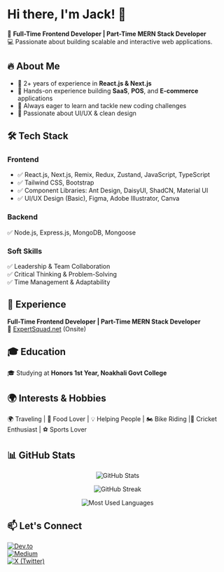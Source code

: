 # Hi there, I'm Jack! 👋  

🚀 **Full-Time Frontend Developer | Part-Time MERN Stack Developer**  
💻 Passionate about building scalable and interactive web applications.  

## 🔥 About Me  
- 🎯 2+ years of experience in **React.js & Next.js**
- 🧠 Hands-on experience building **SaaS**, **POS**, and **E-commerce** applications
- 🚀 Always eager to learn and tackle new coding challenges  
- 🎨 Passionate about UI/UX & clean design  

## 🛠 Tech Stack  

### **Frontend**
- ✅ React.js, Next.js, Remix, Redux, Zustand, JavaScript, TypeScript  
- ✅ Tailwind CSS, Bootstrap  
- ✅ Component Libraries: Ant Design, DaisyUI, ShadCN, Material UI  
- ✅ UI/UX Design (Basic), Figma, Adobe Illustrator, Canva  


### **Backend**  
✅ Node.js, Express.js, MongoDB, Mongoose  

### **Soft Skills**  
✅ Leadership & Team Collaboration  
✅ Critical Thinking & Problem-Solving  
✅ Time Management & Adaptability  

## 💼 Experience  
**Full-Time Frontend Developer | Part-Time MERN Stack Developer**  
📍 [ExpertSquad.net](https://expertsquad.net) (Onsite)  

## 🎓 Education  
🎓 Studying at **Honors 1st Year, Noakhali Govt College**  

## 🌍 Interests & Hobbies  
🌍 Traveling | 🍔 Food Lover | 💡 Helping People | 🏍️ Bike Riding |🏏 Cricket Enthusiast | ⚽ Sports Lover

## 📊 GitHub Stats  

<p align="center">
  <img src="https://github-readme-stats.vercel.app/api?username=poran120&show_icons=true&theme=solarized-light&hide_border=true&count_private=true&include_all_commits=true&rank_icon=github" alt="GitHub Stats" />
</p>

<p align="center">
  <img src="https://github-readme-streak-stats.herokuapp.com/?user=poran120&theme=bright&hide_border=true" alt="GitHub Streak" />
</p>

<p align="center">
  <img src="https://github-readme-stats.vercel.app/api/top-langs/?username=poran120&layout=compact&theme=vue&hide_border=true&langs_count=8" alt="Most Used Languages" />
</p>



 

## 📫 Let's Connect  

[![Dev.to](https://img.shields.io/badge/Dev.to-0A0A0A?style=flat-square&logo=devdotto&logoColor=white)](https://dev.to/jackfd120)  
[![Medium](https://img.shields.io/badge/Medium-12100E?style=flat-square&logo=medium&logoColor=white)](https://medium.com/)  
[![X (Twitter)](https://img.shields.io/badge/X-000000?style=flat-square&logo=x&logoColor=white)](https://x.com/jackfd120)  

